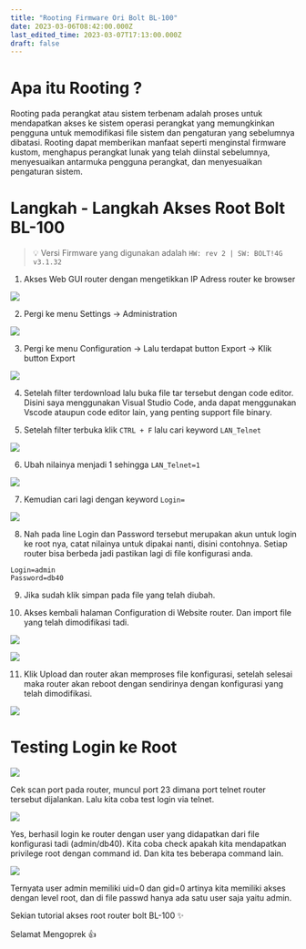 ```yaml
---
title: "Rooting Firmware Ori Bolt BL-100"
date: 2023-03-06T08:42:00.000Z
last_edited_time: 2023-03-07T17:13:00.000Z
draft: false
---
```


# Apa itu Rooting ?


Rooting pada perangkat atau sistem terbenam adalah proses untuk mendapatkan akses ke sistem operasi perangkat yang memungkinkan pengguna untuk memodifikasi file sistem dan pengaturan yang sebelumnya dibatasi. Rooting dapat memberikan manfaat seperti menginstal firmware kustom, menghapus perangkat lunak yang telah diinstal sebelumnya, menyesuaikan antarmuka pengguna perangkat, dan menyesuaikan pengaturan sistem.


# Langkah - Langkah Akses Root Bolt BL-100


> 💡 Versi Firmware yang digunakan adalah `HW: rev 2 | SW: BOLT!4G v3.1.32`


1. Akses Web GUI router dengan mengetikkan IP Adress router ke browser


![](https://radito.vercel.app/219543429c7850949ac80380d90da8e20b2dda2f9b2854b2905f4310e978db96/68747470733a2f2f7777772e64726f70626f782e636f6d2f732f7a707371337236706a73303368686d2f353238363165666634663335383032306235646538353337393433336463353538313733623636333030343938636262363065343231373530353436623261662e706e673f646c3d30267261773d31)


2. Pergi ke menu Settings → Administration


![](https://radito.vercel.app/6260f13dfddcc4316f9f7801a501ae5a3294c55b1de8718ca0790bdf4b0a468b/68747470733a2f2f7777772e64726f70626f782e636f6d2f732f6a717034397162706c71776a6266642f326534313039626366393138663564306361386536306531653632313632663762363165353538323265376231386465376238343933306462373966633934382e706e673f646c3d30267261773d31)


3. Pergi ke menu Configuration → Lalu terdapat button Export → Klik button Export


![](https://radito.vercel.app/d317da751844de605bc05165f62dfb6e942e06995ef75b515648ca518807b395/68747470733a2f2f7777772e64726f70626f782e636f6d2f732f696c637038693831686e79636f35642f623633623638653138303933383235653930393534353139363066333066373361636230303333386265653061646166376637303766643633383139623038622e706e673f646c3d30267261773d31)


4. Setelah filter terdownload lalu buka file tar tersebut dengan code editor. Disini saya menggunakan Visual Studio Code, anda dapat menggunakan Vscode ataupun code editor lain, yang penting support file binary.


5. Setelah filter terbuka klik `CTRL + F` lalu cari keyword `LAN_Telnet`


![](https://radito.vercel.app/6d11b810814b2f41a3aa8c75441c59170b508157f481801af636c41a5520eb72/68747470733a2f2f7777772e64726f70626f782e636f6d2f732f7a6d6569793939733534676c3278652f373739653535386634353366616631613530646531346363386363643564343930643037643330656336303838383434373239306562383065313663383530652e706e673f646c3d30267261773d31)


6. Ubah nilainya menjadi 1 sehingga `LAN_Telnet=1`


![](https://radito.vercel.app/af78f691650331ecd64400ce9755fd7b778c4883811bfa0e3970766cc626b5c4/68747470733a2f2f7777772e64726f70626f782e636f6d2f732f796e353267676831647135366d72702f386265646334663061613139663232343636663036643963653662326562353161613966383630666338623537646165333330333639366431643439386564622e706e673f646c3d30267261773d31)


7. Kemudian cari lagi dengan keyword `Login=`


![](https://radito.vercel.app/94b3c86e68794481790ab0e79af5404611804db4ea5737dd9aa0f5b9709f8bf3/68747470733a2f2f7777772e64726f70626f782e636f6d2f732f6f79667871717667676263317468722f386130376236626561613463333132306131333761383866396164303166363532616230386138376163373762393337326563363162376636323264333361342e706e673f646c3d30267261773d31)


8. Nah pada line Login dan Password tersebut merupakan akun untuk login ke root nya, catat nilainya untuk dipakai nanti, disini contohnya. Setiap router bisa berbeda jadi pastikan lagi di file konfigurasi anda.


```text
Login=admin
Password=db40
```


9. Jika sudah klik simpan pada file yang telah diubah.


10. Akses kembali halaman Configuration di Website router. Dan import file yang telah dimodifikasi tadi.


![](https://radito.vercel.app/786ecc4b91b82f95dc09a0f5276b0eda108ebdadbbd07f5dda6261aac799bf94/68747470733a2f2f7777772e64726f70626f782e636f6d2f732f776e6e643239756e777566786c706b2f643136363931376566343166383830646662616232373235373738343664656330303661613736356536356436383063313039326232326561343132323139632e706e673f646c3d30267261773d31)


![](https://radito.vercel.app/03025cda01e7a843e4c9b5a3eb5568208c4fee8a137cee3980c436f196809e08/68747470733a2f2f7777772e64726f70626f782e636f6d2f732f65796c37736c6e6871387064796a702f376565363439333965303264663237663032623833626562633532373862313037626131383732653165316561326362646432373465663564626661336162312e706e673f646c3d30267261773d31)


11. Klik Upload dan router akan memproses file konfigurasi, setelah selesai maka router akan reboot dengan sendirinya dengan konfigurasi yang telah dimodifikasi.


![](https://radito.vercel.app/e43b1997d4365d5f6dca847ac8e8939903b52260bdcc04ef64eb22a742f1d3f2/68747470733a2f2f7777772e64726f70626f782e636f6d2f732f366478706f71703769703832356a702f666366616530383764636331386135383763343930366665656439306630333838303931353033323766333631326438643566613161646363623036393139612e706e673f646c3d30267261773d31)


# Testing Login ke Root


![](https://radito.vercel.app/8c9fb9c57b97edd50760ebb9660a67f90e35e6a2884c464bde4e7b8c28ccdc6a/68747470733a2f2f7777772e64726f70626f782e636f6d2f732f6a70696d797135616e35636a30666d2f383065636638383763616165326537643932383862376532663731613830646637333437366138353361393363363161363065623330353332333566633866612e706e673f646c3d30267261773d31)


Cek scan port pada router, muncul port 23 dimana port telnet router tersebut dijalankan. Lalu kita coba test login via telnet.


![](https://radito.vercel.app/186cb501778238208c526a08d69792a96d8c063e614cc71262056c500888c1ce/68747470733a2f2f7777772e64726f70626f782e636f6d2f732f696378796e6f7970336177357468352f613639613639316230333461356133636634386434336330386233306564333664383462316637393063323031343335313831646364653332356132616262342e706e673f646c3d30267261773d31)


Yes, berhasil login ke router dengan user yang didapatkan dari file konfigurasi tadi (admin/db40). Kita coba check apakah kita mendapatkan privilege root dengan command id. Dan kita tes beberapa command lain.


![](https://radito.vercel.app/af57d1c22ce19036988d53c981a704dd0ff13df161d2e16f1487d1dce1aee7f4/68747470733a2f2f7777772e64726f70626f782e636f6d2f732f63386a3272666b326f6567716d636a2f656364343933343866306439633931616130346162313236663936663763373866316437633635343162346663393962353831666431643634356565313737382e706e673f646c3d30267261773d31)


Ternyata user admin memiliki uid=0 dan gid=0 artinya kita memiliki akses dengan level root, dan di file passwd hanya ada satu user saja yaitu admin.


Sekian tutorial akses root router bolt BL-100 ✨


Selamat Mengoprek 👍

